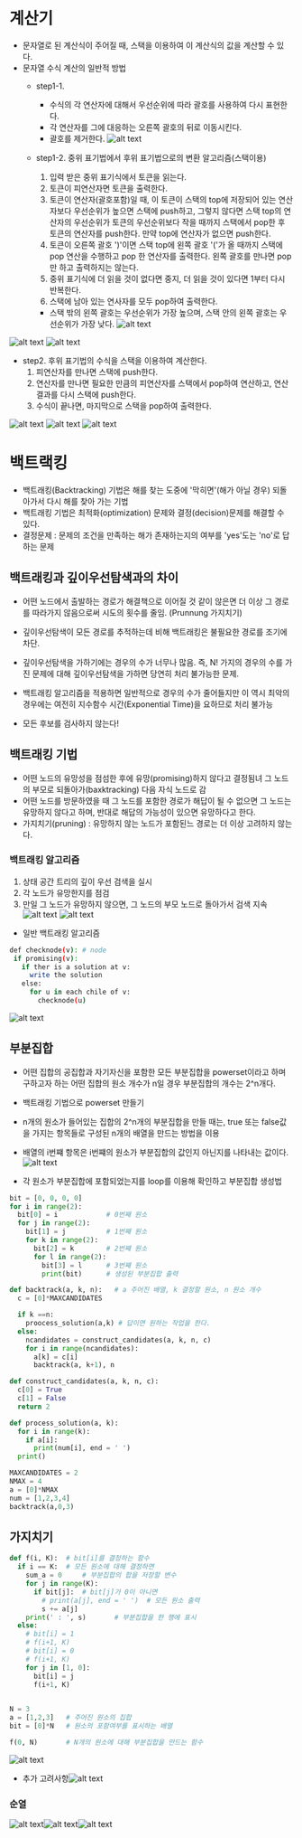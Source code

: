 # 계산기
- 문자열로 된 계산식이 주어질 때, 스택을 이용하여 이 계산식의 값을 계산할 수 있다.
- 문자열 수식 계산의 일반적 방법
  - step1-1.
    - 수식의 각 연산자에 대해서 우선순위에 따라 괄호를 사용하여 다시 표현한다.
    - 각 연산자를 그에 대응하는 오른쪽 괄호의 뒤로 이동시킨다.
    - 괄호를 제거한다.
    ![alt text](image-25.png)

  - step1-2. 중위 표기법에서 후위 표기법으로의 변환 알고리즘(스택이용)
    1. 입력 받은 중위 표기식에서 토큰을 읽는다.
    2. 토큰이 피연산자면 토큰을 출력한다.
    3. 토큰이 연산자(괄호포함)일 때, 이 토큰이 스택의 top에 저장되어 있는 연산자보다 우선순위가 높으면 스택에 push하고, 그렇지 않다면 스택 top의 연산자의 우선순위가 토큰의 우선순위보다 작을 때까지 스택에서 pop한 후 토큰의 연산자를 push한다. 만약 top에 연산자가 없으면 push한다.
    4. 토큰이 오른쪽 괄호 ')'이면 스택 top에 왼쪽 괄호 '('가 올 때까지 스택에 pop 연산을 수행하고 pop 한 연산자를 출력한다. 왼쪽 괄호를 만나면 pop만 하고 출력하지는 않는다.
    5. 중위 표기식에 더 읽을 것이 없다면 중지, 더 읽을 것이 있다면 1부터 다시 반복한다.
    6. 스택에 남아 있는 연사자를 모두 pop하여 출력한다.
      - 스택 밖의 왼쪽 괄호는 우선순위가 가장 높으며, 스택 안의 왼쪽 괄호는 우선순위가 가장 낮다.
![alt text](image-27.png)

![alt text](image-28.png)
![alt text](image-29.png)

- step2. 후위 표기법의 수식을 스택을 이용하여 계산한다.
  1. 피연산자를 만나면 스택에 push한다.
  2. 연산자를 만나면 필요한 만큼의 피연산자를 스택에서 pop하여 연산하고, 연산결과를 다시 스택에 push한다.
  3. 수식이 끝나면, 마지막으로 스택을 pop하여 출력한다.

![alt text](image-30.png)
![alt text](image-31.png)
![alt text](image-32.png)


# 백트랙킹
- 백트래킹(Backtracking) 기법은 해를 찾는 도중에 '막히면'(해가 아닐 경우) 되돌아가서 다시 해를 찾아 가는 기법
- 백트래킹 기법은 최적화(optimization) 문제와 결정(decision)문제를 해결할 수 있다.
- 결정문제 : 문제의 조건을 만족하는 해가 존재하는지의 여부를 'yes'도는 'no'로 답하는 문제

## 백트래킹과 깊이우선탐색과의 차이
- 어떤 노드에서 출발하는 경로가 해결책으로 이어질 것 같이 않은면 더 이상 그 경로를 따라가지 않음으로써 시도의 횟수를 줄임. (Prunnung 가지치기)
- 깊이우선탐색이 모든 경로를 추적하는데 비해 백트래킹은 불필요한 경로를 조기에 차단.
- 깊이우선탐색을 가하기에는 경우의 수가 너무나 많음. 즉, N! 가지의 경우의 수를 가진 문제에 대해 깊이우선탐색을 가하면 당연히 처리 불가능한 문제.
- 백트래킹 알고리즘을 적용하면 일반적으로 경우의 수가 줄어들지만 이 역시 최악의 경우에는 여전히 지수함수 시간(Exponential Time)을 요하므로 처리 불가능

- 모든 후보를 검사하지 않는다!

## 백트래킹 기법
 - 어떤 노드의 유망성을 점섬한 후에 유망(promising)하지 않다고 결정됨녀 그 노드의 부모로 되돌아가(baxktracking) 다음 자식 노드로 감
 - 어떤 노드를 방문하였을 때 그 노드를 포함한 경로가 해답이 될 수 없으면 그 노드는 유망하지 않다고 하며, 반대로 해답의 가능성이 있으면 유망하다고 한다.
 - 가지치기(pruning) : 유망하지 않는 노드가 포함된느 경로는 더 이상 고려하지 않는다.

 ### 백트래킹 알고리즘
 1. 상태 공간 트리의 깊이 우선 검색을 실시
 2. 각 노드가 유망한지를 점검
 3. 만일 그 노드가 유망하지 않으면, 그 노드의 부모 노드로 돌아가서 검색 지속
 ![alt text](image-33.png)
 ![alt text](image-34.png)

 - 일반 백트래킹 알고리즘
 ```bash
def checknode(v): # node
  if promising(v):
    if ther is a solution at v:
      write the solution
    else:
      for u in each chile of v:
        checknode(u)
 ```
 ![alt text](image-35.png)

 ## 부분집합
 - 어떤 집합의 공집합과 자기자신을 포함한 모든 부분집합을 powerset이라고 하며 구하고자 하는 어떤 집합의 원소 개수가 n일 경우 부분집합의 개수는 2^n개다.

 - 백트래킹 기법으로 powerset 만들기
  - n개의 원소가 들어있는 집합의 2^n개의 부분집합을 만들 때는, true 또는 false값을 가지는 항목들로 구성된 n개의 배열을 만드는 방법을 이용
  - 배열의 i번쨰 항목은 i번쨰의 원소가 부분집합의 값인지 아닌지를 나타내는 값이다.
  ![alt text](image-36.png)

- 각 원소가 부분집합에 포함되었는지를 loop를 이용해 확인하고 부분집합 생성법
```python
bit = [0, 0, 0, 0]
for i in range(2):
  bit[0] = i            # 0번째 원소
  for j in range(2):
    bit[1] = j          # 1번째 원소
    for k in range(2):
      bit[2] = k        # 2번째 원소
      for l in range(2):
        bit[3] = l      # 3번째 원소
        print(bit)      # 생성된 부분집합 출력
```

```python
def backtrack(a, k, n):   # a 주어진 배열, k 결정할 원소, n 원소 개수
  c = [0]*MAXCANDIDATES

  if k ==n:
    proocess_solution(a,k) # 답이면 원하는 작업을 한다.
  else:
    ncandidates = construct_candidates(a, k, n, c)
    for i in range(ncandidates):
      a[k] = c[i]
      backtrack(a, k+1), n

def construct_candidates(a, k, n, c):
  c[0] = True
  c[1] = False
  return 2

def process_solution(a, k):
  for i in range(k):
    if a[i]:
      print(num[i], end = ' ')
  print()

MAXCANDIDATES = 2
NMAX = 4
a = [0]*NMAX
num = [1,2,3,4]
backtrack(a,0,3)
```

## 가지치기

```python
def f(i, K):  # bit[i]를 결정하는 함수
  if i == K:  # 모든 원소에 대해 결정하면
    sum_a = 0     # 부분집합의 합을 저장할 변수
    for j in range(K):
      if bit[j]:  # bit[j]가 0이 아니면
        # print(a[j], end = ' ')  # 모든 원소 출력
        s += a[j]
    print(' : ', s)       # 부분집합을 한 행에 표시
  else:
    # bit[i] = 1
    # f(i+1, K)
    # bit[i] = 0
    # f(i+1, K)
    for j in [1, 0]:
      bit[i] = j
      f(i+1, K)
  

N = 3
a = [1,2,3]   # 주어진 원소의 집합
bit = [0]*N   # 원소의 포함여부를 표시하는 배열

f(0, N)       # N개의 원소에 대해 부분집합을 만드는 함수
```

![alt text](image-37.png)

- 추가 고려사항![alt text](image-37.png)

### 순열
![alt text](image-39.png)![alt text](image-40.png)![alt text](image-41.png)